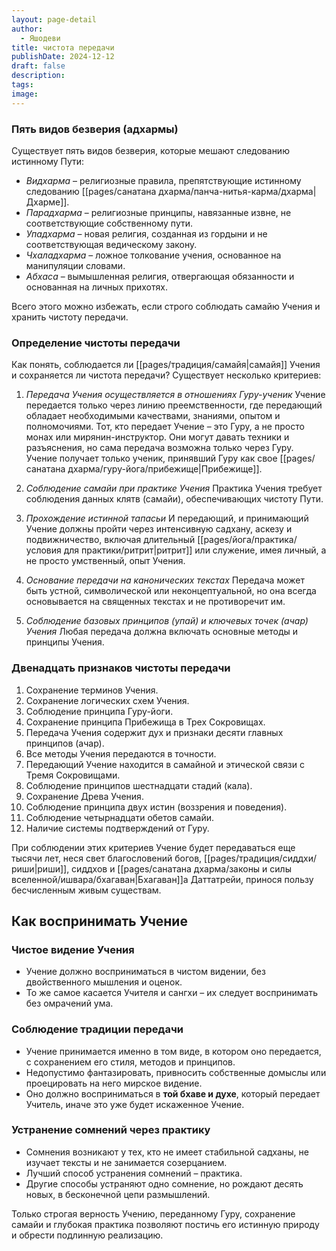 ```yaml
---
layout: page-detail
author:
  - Яшодеви
title: чистота передачи
publishDate: 2024-12-12
draft: false
description: 
tags: 
image:
---
```

### Пять видов безверия (адхармы)

Существует пять видов безверия, которые мешают следованию истинному Пути:

- *Видхарма* – религиозные правила, препятствующие истинному следованию [[pages/санатана дхарма/панча-нитья-карма/дхарма|Дхарме]].
- *Парадхарма* – религиозные принципы, навязанные извне, не соответствующие собственному пути.
- *Упадхарма* – новая религия, созданная из гордыни и не соответствующая ведическому закону.
- *Чхаладхарма* – ложное толкование учения, основанное на манипуляции словами.
- *Абхаса* – вымышленная религия, отвергающая обязанности и основанная на личных прихотях.

Всего этого можно избежать, если строго соблюдать самайю Учения и хранить чистоту передачи.

### Определение чистоты передачи

Как понять, соблюдается ли [[pages/традиция/самайя|самайя]] Учения и сохраняется ли чистота передачи? Существует несколько критериев:

1. *Передача Учения осуществляется в отношениях Гуру-ученик*
Учение передается только через линию преемственности, где передающий обладает необходимыми качествами, знаниями, опытом и полномочиями. Тот, кто передает Учение – это Гуру, а не просто монах или мирянин-инструктор. Они могут давать техники и разъяснения, но сама передача возможна только через Гуру. Учение получает только ученик, принявший Гуру как свое [[pages/санатана дхарма/гуру-йога/прибежище|Прибежище]].

2. *Соблюдение самайи при практике Учения*
Практика Учения требует соблюдения данных клятв (самайи), обеспечивающих чистоту Пути.

3. *Прохождение истинной тапасьи*
И передающий, и принимающий Учение должны пройти через интенсивную садхану, аскезу и подвижничество, включая длительный [[pages/йога/практика/условия для практики/ритрит|ритрит]] или служение, имея личный, а не просто умственный, опыт Учения.

4. *Основание передачи на канонических текстах*
Передача может быть устной, символической или неконцептуальной, но она всегда основывается на священных текстах и не противоречит им.

5. *Соблюдение базовых принципов (упай) и ключевых точек (ачар) Учения*
Любая передача должна включать основные методы и принципы Учения.

### Двенадцать признаков чистоты передачи

1. Сохранение терминов Учения.
2. Сохранение логических схем Учения.
3. Соблюдение принципа Гуру-йоги.
4. Сохранение принципа Прибежища в Трех Сокровищах.
5. Передача Учения содержит дух и признаки десяти главных принципов (ачар).
6. Все методы Учения передаются в точности.
7. Передающий Учение находится в самайной и этической связи с Тремя Сокровищами.
8. Соблюдение принципов шестнадцати стадий (кала).
9. Сохранение Древа Учения.
10. Соблюдение принципа двух истин (воззрения и поведения).
11. Соблюдение четырнадцати обетов самайи.
12. Наличие системы подтверждений от Гуру.

При соблюдении этих критериев Учение будет передаваться еще тысячи лет, неся свет благословений богов, [[pages/традиция/сиддхи/риши|риши]], сиддхов и [[pages/санатана дхарма/законы и силы вселенной/ишвара/бхагаван|Бхагаван]]а Даттатрейи, принося пользу бесчисленным живым существам.

## Как воспринимать Учение

### Чистое видение Учения

- Учение должно восприниматься в чистом видении, без двойственного мышления и оценок.
- То же самое касается Учителя и сангхи – их следует воспринимать без омрачений ума.

### Соблюдение традиции передачи

- Учение принимается именно в том виде, в котором оно передается, с сохранением его стиля, методов и принципов.
- Недопустимо фантазировать, привносить собственные домыслы или проецировать на него мирское видение.
- Оно должно восприниматься в **той бхаве и духе**, который передает Учитель, иначе это уже будет искаженное Учение.

### Устранение сомнений через практику

- Сомнения возникают у тех, кто не имеет стабильной садханы, не изучает тексты и не занимается созерцанием.
- Лучший способ устранения сомнений – практика.
- Другие способы устраняют одно сомнение, но рождают десять новых, в бесконечной цепи размышлений.

Только строгая верность Учению, переданному Гуру, сохранение самайи и глубокая практика позволяют постичь его истинную природу и обрести подлинную реализацию.